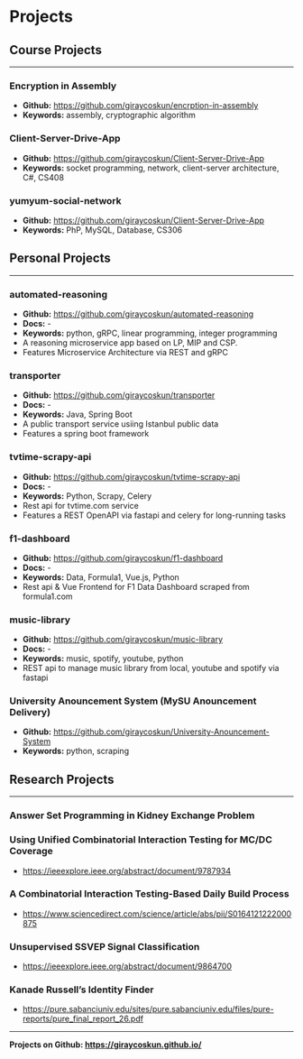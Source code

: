 # Projects

## Course Projects
---

### Encryption in Assembly
- **Github:** <https://github.com/giraycoskun/encrption-in-assembly>
- **Keywords:** assembly, cryptographic algorithm

### Client-Server-Drive-App
- **Github:** <https://github.com/giraycoskun/Client-Server-Drive-App>
- **Keywords:** socket programming, network, client-server architecture, C#, CS408

### yumyum-social-network
- **Github:** <https://github.com/giraycoskun/Client-Server-Drive-App>
- **Keywords:** PhP, MySQL, Database, CS306

## Personal Projects
---
### automated-reasoning
- **Github:** <https://github.com/giraycoskun/automated-reasoning>
- **Docs:** -
- **Keywords:** python, gRPC, linear programming, integer programming   
- A reasoning microservice app based on LP, MIP and CSP.
- Features Microservice Architecture via REST and gRPC

### transporter
- **Github:** <https://github.com/giraycoskun/transporter>
- **Docs:** -
- **Keywords:** Java, Spring Boot
- A public transport service usiing Istanbul public data
- Features a spring boot framework

### tvtime-scrapy-api
- **Github:** <https://github.com/giraycoskun/tvtime-scrapy-api>
- **Docs:** -
- **Keywords:** Python, Scrapy, Celery
- Rest api for tvtime.com service
- Features a REST OpenAPI via fastapi and celery for long-running tasks

### f1-dashboard
- **Github:** <https://github.com/giraycoskun/f1-dashboard>
- **Docs:** -
- **Keywords:** Data, Formula1, Vue.js, Python
- Rest api & Vue Frontend for F1 Data Dashboard scraped from formula1.com

### music-library
- **Github:** <https://github.com/giraycoskun/music-library>
- **Docs:** -
- **Keywords:** music, spotify, youtube, python
- REST api to manage music library from local, youtube and spotify via fastapi 

### University Anouncement System (MySU Anouncement Delivery)

- **Github:** <https://github.com/giraycoskun/University-Anouncement-System>
- **Keywords:** python, scraping 


## Research Projects
---
### Answer Set Programming in Kidney Exchange Problem

### Using Unified Combinatorial Interaction Testing for MC/DC Coverage

- <https://ieeexplore.ieee.org/abstract/document/9787934>

### A Combinatorial Interaction Testing-Based Daily Build Process

- <https://www.sciencedirect.com/science/article/abs/pii/S0164121222000875>

### Unsupervised SSVEP Signal Classification

- <https://ieeexplore.ieee.org/abstract/document/9864700>

### Kanade Russell’s Identity Finder

- <https://pure.sabanciuniv.edu/sites/pure.sabanciuniv.edu/files/pure-reports/pure_final_report_26.pdf>

---

**Projects on Github: <https://giraycoskun.github.io/>**
